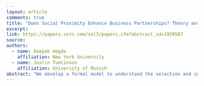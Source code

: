 ```yaml
---
layout: article
comments: true
title: "Does Social Proximity Enhance Business Partnerships? Theory and Evidence from Ethnicity's Role in U.S. Venture Capital"
excerpt: 
link: https://papers.ssrn.com/sol3/papers.cfm?abstract_id=1939587
source: 
authors:
  - name: Deepak Hegde
    affiliation: New York University
  - name: Justin Tumlinson
    affiliation: University of Munich
abstract: "We develop a formal model to understand the selection and influence effects of social proximity (homophily) between business partners. Consistent with the model’s predictions, we find that U.S. venture capitalists (VCs) are more likely to select start-ups with coethnic executives for investment, particularly when the probability of the start-up’s success appears low. Ethnic proximity between VCs and the start-ups they invest in is positively related to performance, measured by the probability of the companies’ successful exit through acquisitions and initial public offerings (IPOs) and net income after IPO. Two-stage regression estimates suggest that these positive performance outcomes are largely due to influence, that is, superior communication and coordination between coethnic VCs and start-up executives after the investment. To the extent that VCs expect to work better with coethnic start-ups, they invest in coethnic ventures that are of lower observable quality than noncoethnic ventures."
---
```

